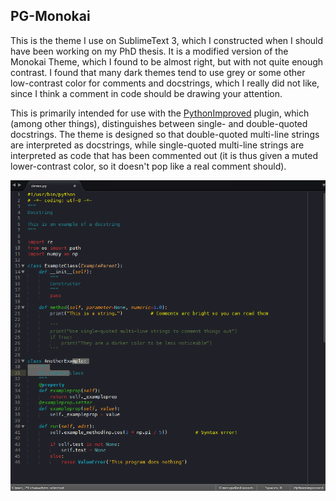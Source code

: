 ## PG-Monokai
This is the theme I use on SublimeText 3, which I constructed when I should have been working on my PhD thesis. It is a modified version of the Monokai Theme, which I found to be almost right, but with not quite enough contrast. I found that many dark themes tend to use grey or some other low-contrast color for comments and docstrings, which I really did not like, since I think a comment in code should be drawing your attention.

This is primarily intended for use with the [PythonImproved](https://github.com/MattDMo/PythonImproved) plugin, which (among other things), distinguishes between single- and double-quoted docstrings. The theme is designed so that double-quoted multi-line strings are interpreted as docstrings, while single-quoted multi-line strings are interpreted as code that has been commented out (it is thus given a muted lower-contrast color, so it doesn't pop like a real comment should).

<div align="center">
<a href="https://raw.githubusercontent.com/pganssle/pg-monokai/master/demo/demo.png"><img src="https://raw.githubusercontent.com/pganssle/pg-monokai/master/demo/demo.png"></a>
</div>

